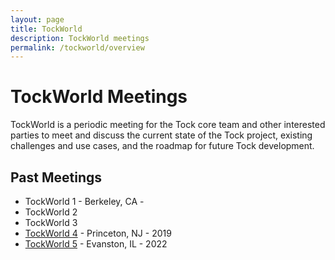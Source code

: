 ```yaml
---
layout: page
title: TockWorld
description: TockWorld meetings
permalink: /tockworld/overview
---
```


# TockWorld Meetings

TockWorld is a periodic meeting for the Tock core team and other interested
parties to meet and discuss the current state of the Tock project, existing
challenges and use cases, and the roadmap for future Tock development.

## Past Meetings

- TockWorld 1 - Berkeley, CA -
- TockWorld 2
- TockWorld 3
- [TockWorld 4](/tockworld4/agenda) - Princeton, NJ - 2019
- [TockWorld 5](/tockworld5/agenda) - Evanston, IL - 2022
